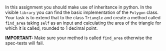 In this assignment you should make use of inheritance in python. In the visible `library` you can find the basic
 implementation of the `Polygon` class. Your task is to extend that to the class `Triangle` and create a method
 called `find_area` taking `self` as an input and calculating the area of the triangle for which it is called, rounded to 1 decimal point.

**IMPORTANT:** Make sure your method is called `find_area` otherwise the spec-tests will fail.
